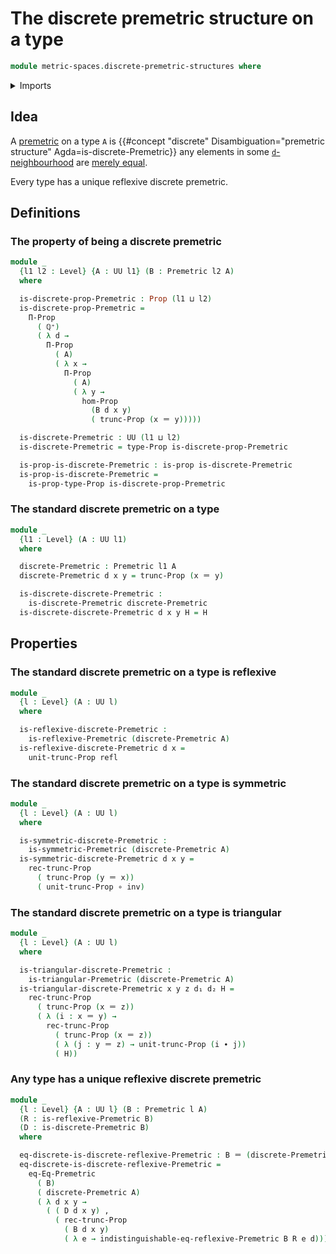 # The discrete premetric structure on a type

```agda
module metric-spaces.discrete-premetric-structures where
```

<details><summary>Imports</summary>

```agda
open import elementary-number-theory.positive-rational-numbers

open import foundation.action-on-identifications-functions
open import foundation.binary-relations
open import foundation.contractible-types
open import foundation.dependent-pair-types
open import foundation.equivalences
open import foundation.function-extensionality
open import foundation.function-types
open import foundation.fundamental-theorem-of-identity-types
open import foundation.identity-types
open import foundation.logical-equivalences
open import foundation.propositional-extensionality
open import foundation.propositional-truncations
open import foundation.propositions
open import foundation.sets
open import foundation.subtypes
open import foundation.torsorial-type-families
open import foundation.transport-along-identifications
open import foundation.univalence
open import foundation.universe-levels

open import metric-spaces.premetric-structures
```

</details>

## Idea

A [premetric](metric-spaces.md) on a type `A` is
{{#concept "discrete" Disambiguation="premetric structure" Agda=is-discrete-Premetric}}
any elements in some [`d`-neighbourhood](metric-spaces.premetric-structures.md)
are [merely equal](foundation.mere-equality.md).

Every type has a unique reflexive discrete premetric.

## Definitions

### The property of being a discrete premetric

```agda
module _
  {l1 l2 : Level} {A : UU l1} (B : Premetric l2 A)
  where

  is-discrete-prop-Premetric : Prop (l1 ⊔ l2)
  is-discrete-prop-Premetric =
    Π-Prop
      ( ℚ⁺)
      ( λ d →
        Π-Prop
          ( A)
          ( λ x →
            Π-Prop
              ( A)
              ( λ y →
                hom-Prop
                  (B d x y)
                  ( trunc-Prop (x ＝ y)))))

  is-discrete-Premetric : UU (l1 ⊔ l2)
  is-discrete-Premetric = type-Prop is-discrete-prop-Premetric

  is-prop-is-discrete-Premetric : is-prop is-discrete-Premetric
  is-prop-is-discrete-Premetric =
    is-prop-type-Prop is-discrete-prop-Premetric
```

### The standard discrete premetric on a type

```agda
module _
  {l1 : Level} (A : UU l1)
  where

  discrete-Premetric : Premetric l1 A
  discrete-Premetric d x y = trunc-Prop (x ＝ y)

  is-discrete-discrete-Premetric :
    is-discrete-Premetric discrete-Premetric
  is-discrete-discrete-Premetric d x y H = H
```

## Properties

### The standard discrete premetric on a type is reflexive

```agda
module _
  {l : Level} (A : UU l)
  where

  is-reflexive-discrete-Premetric :
    is-reflexive-Premetric (discrete-Premetric A)
  is-reflexive-discrete-Premetric d x =
    unit-trunc-Prop refl
```

### The standard discrete premetric on a type is symmetric

```agda
module _
  {l : Level} (A : UU l)
  where

  is-symmetric-discrete-Premetric :
    is-symmetric-Premetric (discrete-Premetric A)
  is-symmetric-discrete-Premetric d x y =
    rec-trunc-Prop
      ( trunc-Prop (y ＝ x))
      ( unit-trunc-Prop ∘ inv)
```

### The standard discrete premetric on a type is triangular

```agda
module _
  {l : Level} (A : UU l)
  where

  is-triangular-discrete-Premetric :
    is-triangular-Premetric (discrete-Premetric A)
  is-triangular-discrete-Premetric x y z d₁ d₂ H =
    rec-trunc-Prop
      ( trunc-Prop (x ＝ z))
      ( λ (i : x ＝ y) →
        rec-trunc-Prop
          ( trunc-Prop (x ＝ z))
          ( λ (j : y ＝ z) → unit-trunc-Prop (i ∙ j))
          ( H))
```

### Any type has a unique reflexive discrete premetric

```agda
module _
  {l : Level} {A : UU l} (B : Premetric l A)
  (R : is-reflexive-Premetric B)
  (D : is-discrete-Premetric B)
  where

  eq-discrete-is-discrete-reflexive-Premetric : B ＝ (discrete-Premetric A)
  eq-discrete-is-discrete-reflexive-Premetric =
    eq-Eq-Premetric
      ( B)
      ( discrete-Premetric A)
      ( λ d x y →
        ( ( D d x y) ,
          ( rec-trunc-Prop
            ( B d x y)
            ( λ e → indistinguishable-eq-reflexive-Premetric B R e d))))
```
